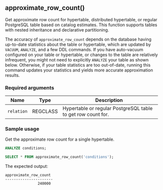 ## approximate_row_count()

Get approximate row count for hypertable, distributed hypertable, or regular PostgreSQL table based on catalog estimates.
This function supports tables with nested inheritance and declarative partitioning.

The accuracy of `approximate_row_count` depends on the database having up-to-date statistics about the table or hypertable, which are updated by `VACUUM`, `ANALYZE`, and a few DDL commands. If you have auto-vacuum configured on your table or hypertable, or changes to the table are relatively infrequent, you might not need to explicitly `ANALYZE` your table as shown below. Otherwise, if your table statistics are too out-of-date, running this command updates your statistics and yields more accurate approximation results.

### Required arguments

|Name|Type|Description|
|---|---|---|
| `relation` | REGCLASS | Hypertable or regular PostgreSQL table to get row count for. |

### Sample usage

Get the approximate row count for a single hypertable.
```sql
ANALYZE conditions;

SELECT * FROM approximate_row_count('conditions');
```

The expected output:
```
approximate_row_count
----------------------
               240000
```

